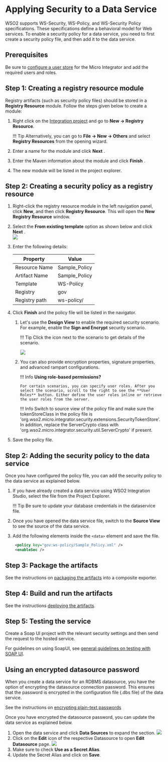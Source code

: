 # Applying Security to a Data Service

WSO2 supports WS-Security, WS-Policy, and WS-Security Policy
specifications. These specifications define a behavioral model for Web
services. To enable a security policy for a data service, you need to
first create a security policy file, and then add it to the data
service.

## Prerequisites

Be sure to [configure a user store]({{base_path}}/install-and-setup/setup/mi-setup/user-stores/setting-up-a-userstore/) for the Micro Integrator and add the required users and roles.

## Step 1: Creating a registry resource module

Registry artifacts (such as security policy files) should be stored in a
**Registry Resource** module. Follow the steps given below to create a
module:

1.  Right click on the [Integration project]({{base_path}}/integrate/develop/create-integration-project) 
    and go to **New → Registry Resource**. 
    
    !!! Tip Alternatively, you can go to **File → New → Others** and 
    select **Registry Resources** from the opening wizard.

2.  Enter a name for the module and click **Next** .
3.  Enter the Maven information about the module and click **Finish** .
4.  The new module will be listed in the project explorer.

## Step 2: Creating a security policy as a registry resource

1.  Right-click the registry resource module in the left navigation
    panel, click **New**, and then click **Registry Resource**. This
    will open the **New Registry Resource** window.
2.  Select the **From existing template** option as shown below and
    click **Next** .  
    ![]({{base_path}}/assets/img/integrate/tutorials/data_services/119130577/119130583.png)
3.  Enter the following details:

    | Property      |    Value       |
    |---------------|----------------|
    | Resource Name | Sample_Policy  |
    | Artifact Name | Sample_Policy  |
    | Template      | WS-Policy      |
    | Registry      | gov            |
    | Registry path | ws-policy/     |

4.  Click **Finish** and the policy file will be listed in the
    navigator.
    1.  Let's use the **Design View** to enable the required security
        scenario. For example, enable the **Sign and Encrypt** security
        scenario.

        !!! Tip
            Click the icon next to the scenario to get details of the scenario.
          
        ![]({{base_path}}/assets/img/integrate/tutorials/data_services/119130577/119130596.png)

    2.  You can also provide encryption properties, signature
        properties, and advanced rampart configurations.

        !!! Info
            **Using role-based permissions?**
        
            For certain scenarios, you can specify user roles. After you select the scenario, scroll to the right to see the **User Roles** button. Either define the user roles inline or retrieve the user roles from the server.
                
        !!! Info
            Switch to source view of the policy file and make sure the tokenStoreClass in the policy file is 'org.wso2.micro.integrator.security.extensions.SecurityTokenStore'.
            In addition, replace the ServerCrypto class with 'org.wso2.micro.integrator.security.util.ServerCrypto' if present.
        
5.  Save the policy file.

## Step 2: Adding the security policy to the data service

Once you have configured the policy file, you can add the security
policy to the data service as explained below.

1.  If you have already created a data service using WSO2 Integration
    Studio, select the file from the Project Explorer.

    !!! Tip
        Be sure to update your database credentials in the dataservice file.
    
2.  Once you have opened the data service file, switch to the **Source View** to see 
the source of the data service.

3.  Add the following elements inside the `<data>` element and save the file.
    ```xml
     <policy key="gov:ws-policy/Sample_Policy.xml" />
     <enableSec />
    ```

## Step 3: Package the artifacts

See the instructions on [packaging the artifacts]({{base_path}}/integrate/develop/packaging-artifacts) into a composite exporter.

## Step 4: Build and run the artifacts

See the instructions [deploying the artifacts]({{base_path}}/integrate/develop/deploy-artifacts).

## Step 5: Testing the service

Create a Soap UI project with the relevant security settings and then send the request to the hosted service.

For guidelines on using SoapUI, see [general guidelines on testing with SOAP UI]({{base_path}}/integrate/develop/advanced-development/applying-security-to-a-proxy-service/#general-guidelines-on-testing-with-soap-ui).

## Using an encrypted datasource password

When you create a data service for an RDBMS datasource, you have the
option of encrypting the datasource connection password. This ensures
that the password is encrypted in the configuration file (.dbs file) of
the data service.

See the instructions on [encrypting plain-text passwords]({{base_path}}/install-and-setup/setup/mi-setup/security/encrypting_plain_text)

Once you have encrypted the datasource password, you can update the data
service as explained below.

1.  Open the data service and click **Data Sources** to expand the section.
    ![]({{base_path}}/assets/img/integrate/tutorials/data_services/data_source_expanded.png)
2.  Click on the **Edit** icon of the respective Datasource to open 
    **Edit Datasource** page.
    ![]({{base_path}}/assets/img/integrate/tutorials/data_services/edit_datasource.png)
3.  Make sure to check **Use as a Secret Alias**.
4.  Update the Secret Alias and click on **Save**.
